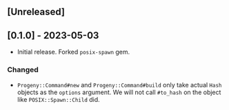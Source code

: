 ## [Unreleased]

## [0.1.0] - 2023-05-03

- Initial release. Forked `posix-spawn` gem.

### Changed

- `Progeny::Command#new` and `Progeny::Command#build` only take actual `Hash`
  objects as the `options` argument. We will not call `#to_hash` on the object
  like `POSIX::Spawn::Child` did.

